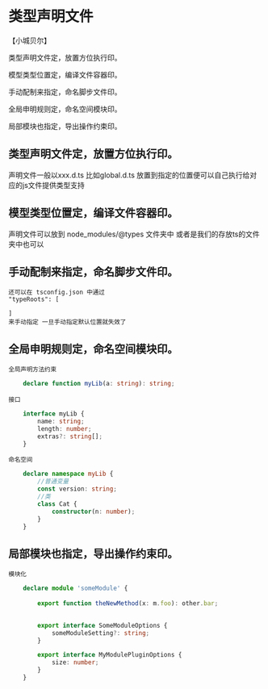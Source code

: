 # 类型声明文件

【小城贝尔】

类型声明文件定，放置方位执行印。

模型类型位置定，编译文件容器印。

手动配制来指定，命名脚步文件印。

全局申明规则定，命名空间模块印。

局部模块也指定，导出操作约束印。

## 类型声明文件定，放置方位执行印。
   声明文件一般以xxx.d.ts 比如global.d.ts
   放置到指定的位置便可以自己执行给对应的js文件提供类型支持
## 模型类型位置定，编译文件容器印。
   声明文件可以放到 node_modules/@types 文件夹中
   或者是我们的存放ts的文件夹中也可以
## 手动配制来指定，命名脚步文件印。
    还可以在 tsconfig.json 中通过
    "typeRoots": [
      
    ] 
    来手动指定 一旦手动指定默认位置就失效了
## 全局申明规则定，命名空间模块印。
    全局声明方法约束
```ts
    declare function myLib(a: string): string;
```
    接口
```ts
    interface myLib {
        name: string;
        length: number;
        extras?: string[];
    }
```
    命名空间
```ts
    declare namespace myLib {
        //普通变量
        const version: string;
        //类
        class Cat {
            constructor(n: number);
        }
    }
```
## 局部模块也指定，导出操作约束印。
    模块化
```ts
    declare module 'someModule' {
      
        export function theNewMethod(x: m.foo): other.bar;

        
        export interface SomeModuleOptions {
            someModuleSetting?: string;
        }

        export interface MyModulePluginOptions {
            size: number;
        }
    }
```